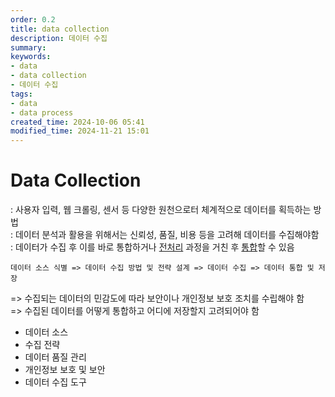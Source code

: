 ```yaml
---
order: 0.2
title: data collection
description: 데이터 수집
summary:
keywords:
- data
- data collection
- 데이터 수집
tags:
- data
- data process
created_time: 2024-10-06 05:41
modified_time: 2024-11-21 15:01
---
```


# Data Collection
: 사용자 입력, 웹 크롤링, 센서 등 다양한 원천으로터 체계적으로 데이터를 획득하는 방법  
: 데이터 분석과 활용을 위해서는 신뢰성, 품질, 비용 등을 고려해 데이터를 수집해야함  
: 데이터가 수집 후 이를 바로 통합하거나 [전처리](../data-preprocessing/index.md) 과정을 거친 후 [통합](../data-preprocessing/data-integration.md)할 수 있음  

```
데이터 소스 식별 => 데이터 수집 방법 및 전략 설계 => 데이터 수집 => 데이터 통합 및 저장
```

=> 수집되는 데이터의 민감도에 따라 보안이나 개인정보 보호 조치를 수립해야 함   
=> 수집된 데이터를 어떻게 통합하고 어디에 저장할지 고려되어야 함  


- 데이터 소스
- 수집 전략
- 데이터 품질 관리
- 개인정보 보호 및 보안
- 데이터 수집 도구 
